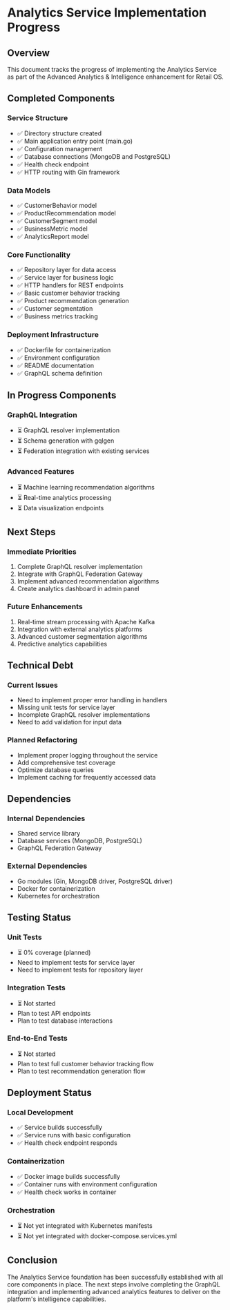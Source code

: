 # Analytics Service Implementation Progress

## Overview
This document tracks the progress of implementing the Analytics Service as part of the Advanced Analytics & Intelligence enhancement for Retail OS.

## Completed Components

### Service Structure
- ✅ Directory structure created
- ✅ Main application entry point (main.go)
- ✅ Configuration management
- ✅ Database connections (MongoDB and PostgreSQL)
- ✅ Health check endpoint
- ✅ HTTP routing with Gin framework

### Data Models
- ✅ CustomerBehavior model
- ✅ ProductRecommendation model
- ✅ CustomerSegment model
- ✅ BusinessMetric model
- ✅ AnalyticsReport model

### Core Functionality
- ✅ Repository layer for data access
- ✅ Service layer for business logic
- ✅ HTTP handlers for REST endpoints
- ✅ Basic customer behavior tracking
- ✅ Product recommendation generation
- ✅ Customer segmentation
- ✅ Business metrics tracking

### Deployment Infrastructure
- ✅ Dockerfile for containerization
- ✅ Environment configuration
- ✅ README documentation
- ✅ GraphQL schema definition

## In Progress Components

### GraphQL Integration
- ⏳ GraphQL resolver implementation
- ⏳ Schema generation with gqlgen
- ⏳ Federation integration with existing services

### Advanced Features
- ⏳ Machine learning recommendation algorithms
- ⏳ Real-time analytics processing
- ⏳ Data visualization endpoints

## Next Steps

### Immediate Priorities
1. Complete GraphQL resolver implementation
2. Integrate with GraphQL Federation Gateway
3. Implement advanced recommendation algorithms
4. Create analytics dashboard in admin panel

### Future Enhancements
1. Real-time stream processing with Apache Kafka
2. Integration with external analytics platforms
3. Advanced customer segmentation algorithms
4. Predictive analytics capabilities

## Technical Debt

### Current Issues
- Need to implement proper error handling in handlers
- Missing unit tests for service layer
- Incomplete GraphQL resolver implementations
- Need to add validation for input data

### Planned Refactoring
- Implement proper logging throughout the service
- Add comprehensive test coverage
- Optimize database queries
- Implement caching for frequently accessed data

## Dependencies

### Internal Dependencies
- Shared service library
- Database services (MongoDB, PostgreSQL)
- GraphQL Federation Gateway

### External Dependencies
- Go modules (Gin, MongoDB driver, PostgreSQL driver)
- Docker for containerization
- Kubernetes for orchestration

## Testing Status

### Unit Tests
- ⏳ 0% coverage (planned)
- Need to implement tests for service layer
- Need to implement tests for repository layer

### Integration Tests
- ⏳ Not started
- Plan to test API endpoints
- Plan to test database interactions

### End-to-End Tests
- ⏳ Not started
- Plan to test full customer behavior tracking flow
- Plan to test recommendation generation flow

## Deployment Status

### Local Development
- ✅ Service builds successfully
- ✅ Service runs with basic configuration
- ✅ Health check endpoint responds

### Containerization
- ✅ Docker image builds successfully
- ✅ Container runs with environment configuration
- ✅ Health check works in container

### Orchestration
- ⏳ Not yet integrated with Kubernetes manifests
- ⏳ Not yet integrated with docker-compose.services.yml

## Conclusion

The Analytics Service foundation has been successfully established with all core components in place. The next steps involve completing the GraphQL integration and implementing advanced analytics features to deliver on the platform's intelligence capabilities.
